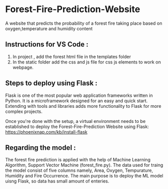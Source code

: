 # Forest-Fire-Prediction-Website
A website that predicts the probability of a forest fire taking place based on oxygen,temperature and humidity content
## Instructions for VS Code :
1) In project , add the forest html file in the templates folder
2) In the static folder add the css and js file for css js elements to work on webpage.
## Steps to deploy using Flask :
Flask is one of the most popular web application frameworks written in Python.
It is a microframework designed for an easy and quick start.
Extending with tools and libraries adds more functionality to Flask for more complex projects. 

Once you're done with the setup, a virtual environment needs to be established to deploy the Forest-Fire-Prediction Website using Flask: https://phoenixnap.com/kb/install-flask
## Regarding the model :
The forest fire prediction is applied with the help of Machine Learning Algorithm, Support Vector Machine (forest_fire.py). The data used for traing the model consist of five columns namely,
Area, Oxygen, Tempurature, Humidity and Fire Occurrence. The main purpose is to deploy the ML model uisng Flask, so data has small amount of enteries.